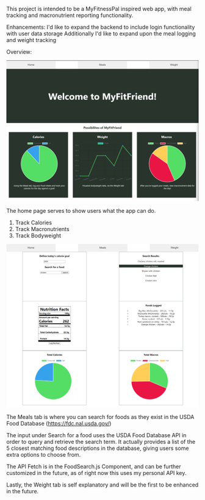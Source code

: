 This project is intended to be a MyFitnessPal inspired web app, with meal tracking and macronutrient reporting functionality. 

Enhancements:
I'd like to expand the backend to include login functionality with user data storage
Additionally I'd like to expand upon the meal logging and weight tracking

Overview:

![Alt text](image.png)

The home page serves to show users what the app can do.
1. Track Calories
2. Track Macronutrients
3. Track Bodyweight

![Alt text](image-1.png)

The Meals tab is where you can search for foods as they exist in the USDA Food Database
(https://fdc.nal.usda.gov/)

The input under Search for a food uses the USDA Food Database API in order to query and retrieve the search term. It actually provides a list of the 5 closest matching food descriptions in the database, giving users some extra options to choose from. 

The API Fetch is in the FoodSearch.js Component, and can be further customized in the future, as of right now this uses my personal API key.

Lastly, the Weight tab is self explanatory and will be the first to be enhanced in the future. 

